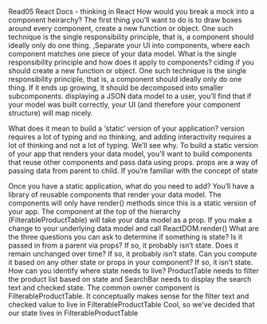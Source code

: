 Read05
React Docs - thinking in React
How would you break a mock into a component heirarchy?
The first thing you’ll want to do is to draw boxes around every component, create a new function or object. One such technique is the single responsibility principle, that is, a component should ideally only do one thing. ,Separate your UI into components, where each component matches one piece of your data model.
What is the single responsibility principle and how does it apply to components?
ciding if you should create a new function or object. One such technique is the single responsibility principle, that is, a component should ideally only do one thing. If it ends up growing, it should be decomposed into smaller subcomponents.
displaying a JSON data model to a user, you’ll find that if your model was built correctly, your UI (and therefore your component structure) will map nicely.

What does it mean to build a ‘static’ version of your application?
version requires a lot of typing and no thinking, and adding interactivity requires a lot of thinking and not a lot of typing. We’ll see why.
To build a static version of your app that renders your data model, you’ll want to build components that reuse other components and pass data using props. props are a way of passing data from parent to child. If you’re familiar with the concept of state

Once you have a static application, what do you need to add?
You’ll have a library of reusable components that render your data model. The components will only have render() methods since this is a static version of your app. The component at the top of the hierarchy (FilterableProductTable) will take your data model as a prop. If you make a change to your underlying data model and call ReactDOM.render()
What are the three questions you can ask to determine if something is state?
Is it passed in from a parent via props? If so, it probably isn’t state. Does it remain unchanged over time? If so, it probably isn’t state. Can you compute it based on any other state or props in your component? If so, it isn’t state.
How can you identify where state needs to live?
ProductTable needs to filter the product list based on state and SearchBar needs to display the search text and checked state. The common owner component is FilterableProductTable. It conceptually makes sense for the filter text and checked value to live in FilterableProductTable Cool, so we’ve decided that our state lives in FilterableProductTable